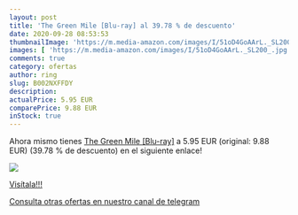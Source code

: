 ```yaml
---
layout: post
title: 'The Green Mile [Blu-ray] al 39.78 % de descuento'
date: 2020-09-28 08:53:53
thumbnailImage: 'https://m.media-amazon.com/images/I/51oD4GoAArL._SL200_.jpg'
images: [ 'https://m.media-amazon.com/images/I/51oD4GoAArL._SL200_.jpg' ]
comments: true
category: ofertas
author: ring
slug: B002NXFFDY
description:
actualPrice: 5.95 EUR
comparePrice: 9.88 EUR
inStock: true
---
```


Ahora mismo tienes [The Green Mile [Blu-ray]](https://www.amazon.com/dp/B002NXFFDY/?tag=redken08-20) a 5.95 EUR (original: 9.88 EUR) (39.78 %  de descuento) en el siguiente enlace!

[![](https://m.media-amazon.com/images/I/51oD4GoAArL._SL200_.jpg)](https://www.amazon.com/dp/B002NXFFDY/?tag=redken08-20)

[Visítala!!!](https://www.amazon.com/dp/B002NXFFDY/?tag=redken08-20)

[Consulta otras ofertas en nuestro canal de telegram](https://t.me/s/ofertas25)
